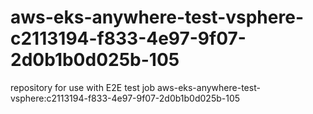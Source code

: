 # aws-eks-anywhere-test-vsphere-c2113194-f833-4e97-9f07-2d0b1b0d025b-105
repository for use with E2E test job aws-eks-anywhere-test-vsphere:c2113194-f833-4e97-9f07-2d0b1b0d025b-105
